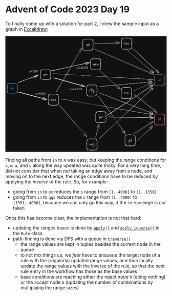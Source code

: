 # Advent of Code 2023 Day 19

To finally come up with a solution for part 2, I drew the sample input as a
graph in [Excalidraw](https://excalidraw.com/):

![Day 19 Sample Graph](./day19-sample.png)

Finding all paths from `in` to `A` was easy, but keeping the range conditions
for `x`, `m`, `a`, and `s` along the way updated was quite tricky. For a very
long time, I did not consider that when *not* taking an edge away from a node,
and moving on to the next edge, the range conditions have to be reduced by
applying the *inverse* of the rule. So, for example:

- going from `in` to `px` reduces the `s` range from `[1..4000]` to `[1..1350]`
- going from `in` to `qqz` reduces the `s` range from `[1..4000]` to
  `[1351..4000]`, because we can only go this way, if the `in`→`px` edge is
  *not* taken

Once this has become clear, the implementation is not that hard:

- updating the ranges bases is done by
  [`apply()`](https://github.com/yogan/advent-of-code/blob/main/2023/day-19/day19.py#L37)
  and [`apply_inverse()`](https://github.com/yogan/advent-of-code/blob/main/2023/day-19/day19.py#L59)
  in the `Rule` class
- path-finding is done via DFS with a queue in
  [`traverse()`](https://github.com/yogan/advent-of-code/blob/main/2023/day-19/day19.py#L120)
  - the range values are kept in tuples besides the current node in the queue
  - to not mix things up, we *first* have to enqueue the target node of a rule
    with the (regularly) updated range values, and *then* locally update the
    range values with the inverse of the rule, so that the next rule entry in
    the workflow has those as the base values
  - base conditions are reaching either the reject node `R` (doing nothing) or
    the accept node `A` (updating the number of combinations by multiplying the
    range sizes)
